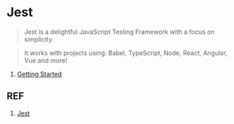 # Jest

> Jest is a delightful JavaScript Testing Framework with a focus on simplicity.

> It works with projects using: Babel, TypeScript, Node, React, Angular, Vue and more!

1. [Getting Started](./jest_getting-started.md)

## REF

1. [Jest][1]

[1]: https://jestjs.io/ "Jest - Delightful JavaScript Testing"
